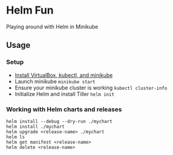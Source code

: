 # Helm Fun

Playing around with Helm in Minikube

## Usage

### Setup

- [Install VirtualBox, kubectl, and minikube](https://kubernetes.io/docs/setup/minikube)
- Launch minikube `minikube start`
- Ensure your minikube cluster is working `kubectl cluster-info`
- Initialize Helm and install Tiller `helm init`

### Working with Helm charts and releases

```shell
helm install --debug --dry-run ./mychart
helm install ./mychart
helm upgrade <release-name> ./mychart
helm ls
helm get manifest <release-name>
helm delete <release-name>
```
